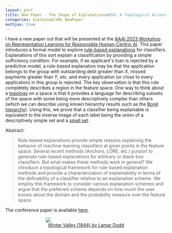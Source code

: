 ```yaml
---
layout: post
title: New Paper - The Shape of Explanations&#58; A Topological Account of Rule-Based Explanations in Machine Learning
categories: ExplainableML NewPaper
mathjax: true
---
```


I have a new paper out that will be presented at the [AAAI 2023 Workshop on Representation Learning for Responsible Human-Centric AI](https://r2hcai.github.io/AAAI-23/). This paper introduces a formal model to explore [rule-based explanations](https://christophm.github.io/interpretable-ml-book/anchors.html) for classifiers. Explanations of this sort explain a classification by providing a simple sufficiency condition. For example, if an applicant's loan is rejected by a predictive model, a rule-based explanation may be that the application belongs to the group with outstanding debt greater than $X$, missed payments greater than $Y$, etc. and every application (or close to every application) in this group is rejected. The key observation is that this rule completely describes a region in the feature space. One way to think about a [topology](https://ncatlab.org/nlab/show/topological+space) on a space is that it provides a language for describing subsets of the space with some being more descriptively complex than others (which we can describe using known hierarchy results such as the [Borel hierarchy](https://en.wikipedia.org/wiki/Borel_hierarchy)). Using this, we prove that a classifier being explainable is equivalent to the inverse image of each label being the union of a descriptively simple set and a [small set](https://ncatlab.org/nlab/show/sigma-ideal). 

Abstract:
> Rule-based explanations provide simple reasons explaining the behavior of machine learning classifiers at given points in the feature space. Several recent methods (Anchors, LORE, etc.) purport to generate rule-based explanations for arbitrary or black-box classifiers. But what makes these methods work in general? We introduce a topological framework for rule-based explanation methods and provide a characterization of explainability in terms of the definability of a classifier relative to an explanation scheme. We employ this framework to consider various explanation schemes and argue that the preferred scheme depends on how much the user knows about the domain and the probability measure over the feature space.

The conference paper is available [here](https://doi.org/10.48550/arXiv.2301.09042).

<figure style="display: block; margin-left: auto; margin-right: auto; width: 50%">
  <img src="https://media.nga.gov/iiif/276f93dd-fa1c-4f81-94df-1a8e7567b58d/full/!384,384/0/default.jpg">
  <figcaption style="text-align: center"><a href="https://www.nga.gov/collection/art-object-page.52399.html">Winter Valley (1944) by Lamar Dodd</a></figcaption>
</figure>
